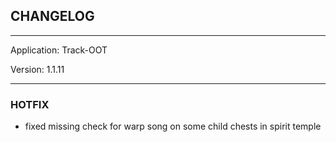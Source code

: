 ## CHANGELOG

---

Application:    Track-OOT

Version:        1.1.11

---

### HOTFIX
- fixed missing check for warp song on some child chests in spirit temple
